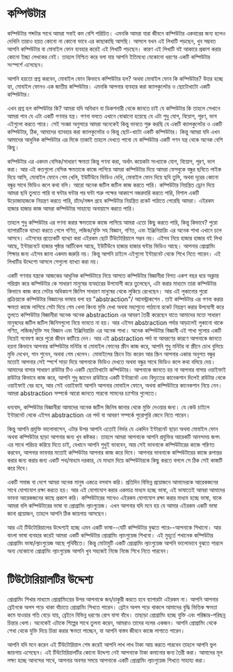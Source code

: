 # কম্পিউটার

কম্পিউটার শব্দটার সাথে আমরা সবাই কম বেশি পরিচিত। এমনকি আমরা যারা জীবনে কম্পিউটার একবারের জন্য হলেও দেখিনি তারাও হয়ত কোনো না কোনো ভাবে এর  কাছাকাছি আসছি। আসলে যখন এই লিখাটি পড়ছেন, খুব সম্ভবত আপনি কম্পিউটার বা মোবাইল ফোন ব্যবহার করেই এই লিখাটি পড়ছেন। কারণ এই লিখাটি বই আকারে প্রকাশ করার কোনো ইচ্ছা লেখকের নেই। তাহলে নিশ্চিত করে বলা যায় আপনি ইতিমধ্যে যেকোনো ধরণের একটি কম্পিউটার সংস্পর্শে এসেছেন। 

আপনি হয়তো প্রশ্ন করবেন, মোবাইল ফোন কিভাবে কম্পিউটার হল? অথবা মোবাইল ফোন কি কম্পিউটার? উত্তর হচ্ছে হ্যা, মোবাইল ফোনও এক জাতীয় কম্পিউটার। এমনকি আপনার ব্যবহার করা ক্যালকুলেটর ও ছোটোখাটো একটি কম্পিউটার। 

এখন প্রশ্ন হল কম্পিউটার কি?  আমরা যদি অবিধান বা ডিকশনারী থেকে জানতে চাই যে কম্পিউটার কি তাহলে সেখানে আমরা পাব যে এটা একটি গণনার যন্ত্র। গণনা বলতে এখানে বোঝানো হয়েছে যে এটা শুধু যোগ, বিয়োগ, পূরণ, ভাগ এইগুলো করতে পারে।  সেই  সংজ্ঞা অনুসারে আমরা অনেকেই কিন্তু ভাবতে শুরু করছি যে একটি ক্যালকুলেটর ও একটি কম্পিউটার, ঠিক, আমাদের  ব্যাবহার করা ক্যালকুলেটর ও কিন্তু ছোট-খাটো একটি কম্পিউটার।  কিন্তু আমরা যদি এখন আমাদের আধুনিক কম্পিউটার এর দিকে তাকাই তাহলে দেখতে পাবো যে কম্পিউটার একটি গণন যন্ত্র থেকে অনেক বেশি কিছু। 

কম্পিউটার এর একদম বেসিক/সাধারণ ক্ষমতা কিন্তু গণনা করা, অর্থাৎ কয়েকটা সংখ্যাকে যোগ, বিয়োগ, পূরণ, ভাগ করা।  আর এই কতগুলো বেসিক ক্ষমতাকে কাজে লাগিয়ে আমরা কম্পিউটার দিয়ে আমরা ফেসবুকে বন্ধুর ছবিতে লাইক দিয়ে আসি, মোবাইল ফোনে গেম খেলি, ইউটিউবে ভিডিও দেখি, মোবাইল ফোন দিয়ে ছবি তুলি, অথবা দূরের কোনো বন্ধুর সাথে ভিডিও কলে কথা বলি।  আরো অনেক জটিল জটিল কাজ করতে পারি।  কম্পিউটার নিয়ন্ত্রিত ড্রোন দিয়ে আমরা ছবি তুলতে পারি বা ঘন্টার ঘন্টার পর ঘন্টা শত্রু পক্ষের আকাশে নজরদারি করতে পারি, বিশাল একটি উড়োজাহাজকে নিয়ন্ত্রণ করতে পারি, চাঁদে/মঙ্গল  গ্রহে কম্পিউটার নিয়ন্ত্রিত রকেট পাঠাতে পেরেছি আমরা।  এইরকম হাজার হাজার কাজ আমরা কম্পিউটার সাহায্যে অনায়াসে করতে পারি। 

তাহলে শুধু কম্পিউটার এর গণনা করার ক্ষমতাকে কাজে লাগিয়ে আমরা এতো কিছু করতে পারি, কিন্তু কিভাবে? পুরো ব্যাপারটিকে ব্যাখ্যা করতে গেলে গণিত, লজিক/যুক্তি সহ বিজ্ঞান, গণিত, এবং ইঞ্জিনিয়ারিং এর অনেক শাখা এখানে চলে আসবে। এইসবের প্রত্যেকটি ব্যাখ্যা করা এইরকম ছোট টিউটোরিয়ালে সম্ভব নয়। এইসব নিয়ে হাজার হাজার বই লিখা আছে, ইন্টারনেটে হাজার পৃষ্ঠার আর্টিকেল আছে, ইউটিউবে হাজার হাজার ঘন্টার ভিডিও আছে। আপনার প্রোগ্রামিং শিক্ষার জন্য এইসব জানা একদম জরুরি নয়।  কিন্তু আপনি চাইলে এইগুলো ইন্টারনেট থেকে শিখে নিতে পারেন। 
এই লিখাটির উদ্দেশো আসলে সেগুলো ব্যাখ্যা করা নয়। 

একটি গণনার যন্ত্রকে আজকের আধুনিক কম্পিউটারে নিয়ে আসতে কম্পিউটার বিজ্ঞানীরা বিগত একশ বছর ধরে অক্লান্ত পরিশ্রম করে কম্পিউটার কে সাধারণ মানুষের ব্যবহারের উপযোগী করে তুলেছেন, এটা করার মাধ্যমে তারা কম্পিউটার কিভাবে কাজ করে সেটার অধিকাংশ  জিনিস সাধারণ মানুষের থেকে লুকিয়ে রেখেছেন। আর এই লুকানোর পুরো প্রক্রিয়াকে কম্পিউটার বিজ্ঞানের ভাষায় বলা হয় "abstraction"/ আ্যবস্ট্রাকশেন . তাই কম্পিউটার এর গণনা করার ক্ষমতা কাজে লাগিয়ে সেটা দিয়ে গেম খেলা কিংবা মুভি দেখা  অথবা মহাশুন্যে পাঠানো রকেট নিয়ন্ত্রণ  করার  উপযোগী করে তুলতে কম্পিউটার বিজ্ঞানীরা অনেক অনেক  abstraction এর আবরণ তৈরী করেছেন যাতে আমাদের মতো সাধারণ মানুষদের জটিল জটিল জিনিসগুলো নিয়ে ভাবতে না হয়।  আর এইসব abstraction পর্দার আড়ালেই লুকানো থাকে গণিত, লজিক/যুক্তি সহ বিজ্ঞান এবং ইঞ্জিনিয়ারিং এর অনেক শাখা। অনেক কম্পিউটার বিজ্ঞানী এই শাখা গুলোর একটি নিয়েই গবেষণা  করে পুরো জীবন কাটিয়ে দেন।   আর এই  abstraction পর্দা বা আবরণের কারণে আপনাকে জানতে হয়না কিভাবে আপনার কম্পিউটার মনিটর বা  মোবাইল ফোনের স্ক্রীন কাজ করে, আপনি শুধু  মনিটর বা স্ক্রীনে চোখ বুলিয়ে মুভি দেখেন, গান শুনেন, অথবা গেম খেলেন।  মোবাইলের স্ক্রিনে টাচ করেন আর স্ক্রিন আপনার একান্ত অনুগত বন্ধুর মতোই আপনার সেই স্পর্শে সাড়া দিয়ে আপনাকে ভিডিও দেখতে অথবা বন্ধুর সাথে ভিডিও কলে কথা বলিয়ে দেয়।  আমাদের বাসার সাধারণ রাউটার টিও একটি ছোটোখাটো কম্পিউটার।  আপনাকে জানতে হয় না আপনার বাসার ওয়াইফাই রাউটার কিভাবে কাজ করে, আপনি শুধু জানেন রাউটারে একটি ইন্টারনেট  এবং বিদ্যুতের কানেকশান দিলেই রাউটার থেকে ওয়াইফাই বের হবে, আর সেই ওয়াইফাই আপনি আপনার মোবাইল ফোনে, অথবা কম্পিউটারে কানেকশান নিয়ে নেন।  আমরা abstraction সম্পর্কে আরো জানতে পারবো সামনের চ্যাপ্টার গুলোতে। 

ধন্যবাদ, কম্পিউটার বিজ্ঞানীরা আমাদের  অনেক জটিল জিনিষ জানার থেকে মুক্তি দেওয়ার জন্য।  যে কেউ চাইলে ইন্টারনেট থেকে এইসব abstraction এর পর্দা বা আবরণ সম্পর্কে পুরোপুরি জেনে নিতে পারেন। 


কিন্তু আপনি প্রযুক্তি ভালোবাসেন, এটার উপর আপনি এতোই নির্ভর যে একদিন ইন্টারনেট ছাড়া অথবা মোবাইল ফোন অথবা কম্পিউটার ছাড়া আপনার জন্য খুব কষ্টকর। তাহলে আমরা আপনাকে আপনি প্রযুক্তির আরেকটি আনন্দময় জগৎ এর সাথে পরিচয় করিয়ে দিতে চাই, যেখানে আপনি শুধুই ভাববেন, আর সেই ভাবনাকে কম্পিউটারের কাজে পরিণত করবেন, আপনার ভাবনার মতোই কম্পিউটার আপনার কাজ করে দিবে।  আপনার ভাবনাকে কম্পিউটারের কাজে রূপান্তর করার জন্য করার জন্য একটি পথ/মাধ্যম দরকার, যে মাধ্যম দিয়ে কম্পিউটারকে কিছু করতে বললে সে ঠিক সেই কাজটি করে দিবে। 

একটি সমাজ বা দেশে আমরা অনেক মানুষ একত্রে বসবাস করি।  প্রতিদিন বিভিন্ন প্রয়োজনে আমাদেরকে আরেকজনের সাথে যোগাযোগ রক্ষা করতে হয়।  আর এই যোগাযোগ করার একমাত্র মাধ্যম হচ্ছে ভাষা, এই ভাষাতেই আমরা আমাদের ভাবনা আরেকজনের কাছে প্রকাশ করি। কম্পিউটারের সাথেও এইরকম যোগাযোগ রক্ষা করার মাধ্যম  হচ্ছে ভাষা, যাকে আমরা বলি কম্পিউটারের ভাষা বা প্রোগ্রামিং ল্যাংগুয়েজ। এখন আপনার যদি মনে হয় যে আমার এইরকম একটি ভাষা জানা প্রয়োজন, তাহলে আপনি ঠিক জায়গায় আসছেন। 

আর এই টিউটোরিয়ালের উদ্দেশ্যই হচ্ছে এমন একটি ভাষা--যেটি কম্পিউটার বুঝতে পারে--আপনাকে শিখানো।  আর বাংলা ভাষা ব্যবহার করেই আমরা একটি কম্পিউটার প্রোগ্রামিং ল্যাংগুয়েজ শিখবো।   এই মুহূর্তে শখানেক  কম্পিউটার প্রোগ্রামিং ভাষা/ল্যাংগুয়েজ আছে পৃথিবীতে।  কিন্তু মোটামুটি একটি প্রোগ্রামিং ল্যাংগুয়েজ আপনি ভালোভাবে বুঝতে পারলে অন্য যেকোনো প্রোগ্রামিং ল্যাংগুয়েজ আপনি খুব সহজেই নিজে নিজে শিখে নিতে পারবেন। 

# টিউটোরিয়ালটির উদ্দেশ্য
প্রোগ্রামিং শিখার মাধ্যমে প্রোগ্রামিংয়ের উপর আপনাকে জব/চাকুরী করতে হবে ব্যাপারটা এইরকম না। আপনি আপনার ব্রেইনকে অলস পড়ে থাকা বাঁচাতে প্রোগ্রামিং শিখতে পারেন। ব্রেইন অলস পড়ে থাকলে আমাদের বুদ্ধি ভিত্তিক ক্ষমতা কমে যাওয়ার গতি বেড়ে যায়, ব্রেইনে বিভিন্ন ধরণের রোগ বাসা বাঁধে। তাছাড়া প্রোগ্রামিং হচ্ছে যুক্তি এবং পরিষ্কার-পরিছন্ন চিন্তার খেলা। অনেকেই এটাকে শিল্পের সাথে তুলনা করেন, আমরাও তাদের দলের একজন। আপনি প্রোগ্রামিং থেকে শেখা থেকে যুক্তি দিয়ে চিন্তা করার ক্ষমতা পাচ্ছেন, যা আপনি বাস্তব জীবনে কাজে লাগাতে পারেন।

আপনি যদি মনে করেন এই টিউটোরিয়াল শেষ করেই আপনি লাখ লাখ টাকা আয় করতে পারবেন তাহলে আপনি ভুল জায়গায় এসেছেন।  এই টিউটোরিয়ালটির কোনো উদ্দেশ্য নেই আপনাকে টাকা কমানোর জন্য তৈরী করা।  আমাদের মূল লক্ষ্য হচ্ছে আনন্দের সাথে, আপনার অবসর সময়ে আপনাকে একটি প্রোগ্রামিং ল্যাংগুয়েজ শিখতে সাহায্য করা।  
